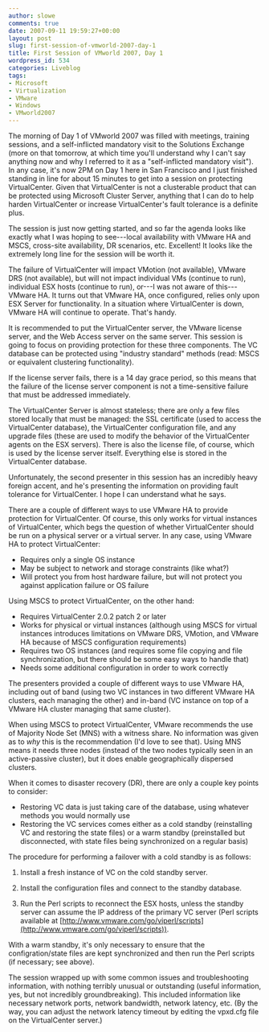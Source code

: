 ```yaml
---
author: slowe
comments: true
date: 2007-09-11 19:59:27+00:00
layout: post
slug: first-session-of-vmworld-2007-day-1
title: First Session of VMworld 2007, Day 1
wordpress_id: 534
categories: Liveblog
tags:
- Microsoft
- Virtualization
- VMware
- Windows
- VMworld2007
---
```


The morning of Day 1 of VMworld 2007 was filled with meetings, training sessions, and a self-inflicted mandatory visit to the Solutions Exchange (more on that tomorrow, at which time you'll understand why I can't say anything now and why I referred to it as a "self-inflicted mandatory visit"). In any case, it's now 2PM on Day 1 here in San Francisco and I just finished standing in line for about 15 minutes to get into a session on protecting VirtualCenter. Given that VirtualCenter is not a clusterable product that can be protected using Microsoft Cluster Server, anything that I can do to help harden VirtualCenter or increase VirtualCenter's fault tolerance is a definite plus.

The session is just now getting started, and so far the agenda looks like exactly what I was hoping to see---local availability with VMware HA and MSCS, cross-site availability, DR scenarios, etc. Excellent! It looks like the extremely long line for the session will be worth it.

The failure of VirtualCenter will impact VMotion (not available), VMware DRS (not available), but will not impact individual VMs (continue to run), individual ESX hosts (continue to run), or---I was not aware of this---VMware HA. It turns out that VMware HA, once configured, relies only upon ESX Server for functionality. In a situation where VirtualCenter is down, VMware HA will continue to operate. That's handy.

It is recommended to put the VirtualCenter server, the VMware license server, and the Web Access server on the same server. This session is going to focus on providing protection for these three components. The VC database can be protected using "industry standard" methods (read: MSCS or equivalent clustering functionality).

If the license server fails, there is a 14 day grace period, so this means that the failure of the license server component is not a time-sensitive failure that must be addressed immediately.

The VirtualCenter Server is almost stateless; there are only a few files stored locally that must be managed: the SSL certificate (used to access the VirtualCenter database), the VirtualCenter configuration file, and any upgrade files (these are used to modify the behavior of the VirtualCenter agents on the ESX servers). There is also the license file, of course, which is used by the license server itself. Everything else is stored in the VirtualCenter database.

Unfortunately, the second presenter in this session has an incredibly heavy foreign accent, and he's presenting the information  on providing fault tolerance for VirtualCenter. I hope I can understand what he says.

There are a couple of different ways to use VMware HA to provide protection for VirtualCenter. Of course, this only works for virtual instances of VirtualCenter, which begs the question of whether VirtualCenter should be run on a physical server or a virtual server. In any case, using VMware HA to protect VirtualCenter:

* Requires only a single OS instance
* May be subject to network and storage constraints (like what?)
* Will protect you from host hardware failure, but will not protect you against application failure or OS failure

Using MSCS to protect VirtualCenter, on the other hand:

* Requires VirtualCenter 2.0.2 patch 2 or later
* Works for physical or virtual instances (although using MSCS for virtual instances introduces limitations on VMware DRS, VMotion, and  VMware HA because of MSCS configuration requirements)
* Requires two OS instances (and requires some file copying and file synchronization, but there should be some easy ways to handle that)
* Needs some additional configuration in order to work correctly

The presenters provided a couple of different ways to use VMware HA, including out of band (using two VC instances in two different VMware HA clusters, each managing the other) and in-band (VC instance on top of a VMware HA cluster managing that same cluster).

When using MSCS to protect VirtualCenter, VMware recommends the use of Majority Node Set (MNS) with a witness share. No information was given as to _why_ this is the recommendation (I'd love to see that). Using MNS means it needs three nodes (instead of the two nodes typically seen in an active-passive cluster), but it does enable geographically dispersed clusters.

When it comes to disaster recovery (DR), there are only a couple key points to consider:

* Restoring VC data is just taking care of the database, using whatever methods you would normally use
* Restoring the VC services comes either as a cold standby (reinstalling VC and restoring the state files) or a warm standby (preinstalled but disconnected, with state files being synchronized on a regular basis)

The procedure for performing a failover with a cold standby is as follows:

1. Install a fresh instance of VC on the cold standby server.

2. Install the configuration files and connect to the standby database.

3. Run the Perl scripts to reconnect the ESX hosts, unless the standby server can assume the IP address of the primary VC server (Perl scripts available at [http://www.vmware.com/go/viperl/scripts](http://www.vmware.com/go/viperl/scripts)).

With a warm standby, it's only necessary to ensure that the configration/state files are kept synchronized and then run the Perl scripts (if necessary; see above).

The session wrapped up with some common issues and troubleshooting information, with nothing terribly unusual or outstanding (useful information, yes, but not incredibly groundbreaking). This included information like necessary network ports, network bandwidth, network latency, etc. (By the way, you can adjust the network latency timeout by editing the vpxd.cfg file on the VirtualCenter server.)
